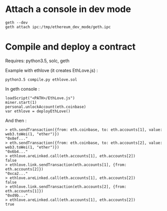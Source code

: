 Attach a console in dev mode
============================

    geth --dev
    geth attach ipc:/tmp/ethereum_dev_mode/geth.ipc


Compile and deploy a contract
=============================

Requires: python3.5, solc, geth

Example with ethlove (it creates EthLove.js) :

    python3.5 compile.py ethlove.sol

In geth console :

    loadScript("<PATH>/EthLove.js")
    miner.start(1)
    personal.unlockAccount(eth.coinbase)
    var ethlove = deployEthLove()

And then :

    > eth.sendTransaction({from: eth.coinbase, to: eth.accounts[1], value: web3.toWei(1, "ether")})
    "0x8ef..."
    > eth.sendTransaction({from: eth.coinbase, to: eth.accounts[2], value: web3.toWei(1, "ether")})
    "0x6b4..."
    > ethlove.areLinked.call(eth.accounts[1], eth.accounts[2])
    false
    > ethlove.link.sendTransaction(eth.accounts[1], {from: eth.accounts[2]})
    "0xca2..."
    > ethlove.areLinked.call(eth.accounts[1], eth.accounts[2])
    false
    > ethlove.link.sendTransaction(eth.accounts[2], {from: eth.accounts[1]})
    "0xd9b..."
    > ethlove.areLinked.call(eth.accounts[1], eth.accounts[2])
    true
